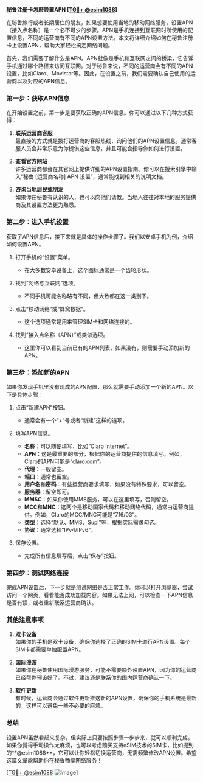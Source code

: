 **秘鲁注册卡怎麽設置APN [[TG💪+ @esim1088](https://t.me/s/esim1088)]**

在秘鲁旅行或者长期居住的朋友，如果想要使用当地的移动网络服务，设置APN（接入点名称）是一个必不可少的步骤。APN是手机连接到互联网时所使用的配置信息，不同的运营商有不同的APN设置方法。本文将详细介绍如何在秘鲁注册卡上设置APN，帮助大家轻松搞定网络问题。

首先，我们需要了解什么是APN。APN就像是手机和互联网之间的桥梁，它告诉手机通过哪个路径来访问互联网。对于秘鲁来说，不同的运营商会有不同的APN设置，比如Claro、Movistar等。因此，在设置之前，我们需要确认自己使用的运营商以及对应的APN信息。

### 第一步：获取APN信息

在开始设置之前，第一步是要获取正确的APN信息。你可以通过以下几种方式获得：

1. **联系运营商客服**  
   最直接的方式就是拨打运营商的客服热线，询问他们的APN设置信息。通常客服人员会非常乐意为你提供这些信息，并且可能会指导你如何进行设置。

2. **查看官方网站**  
   许多运营商都会在其官网上提供详细的APN设置指南。你可以在搜索引擎中输入“秘鲁 [运营商名称] APN 设置”，通常能找到相关的说明文档。

3. **咨询当地居民或朋友**  
   如果你在秘鲁有认识的人，也可以向他们请教。当地人往往对本地的服务提供商及其设置方法更为熟悉。

### 第二步：进入手机设置

获取了APN信息后，接下来就是具体的操作步骤了。我们以安卓手机为例，介绍如何设置APN。

1. 打开手机的“设置”菜单。  
   - 在大多数安卓设备上，这个图标通常是一个齿轮形状。

2. 找到“网络与互联网”选项。  
   - 不同手机可能名称略有不同，但大致都在这一类别下。

3. 点击“移动网络”或“蜂窝数据”。  
   - 这个选项通常是用来管理SIM卡和网络连接的。

4. 找到“接入点名称（APN）”或类似选项。  
   - 这里你可以看到当前已有的APN列表，如果没有，则需要手动添加新的APN。

### 第三步：添加新的APN

如果你发现手机里没有现成的APN配置，那么就需要手动添加一个新的APN。以下是具体步骤：

1. 点击“新建APN”按钮。  
   - 通常会有一个“+”号或者“新建”这样的选项。

2. 填写APN信息。  
   - **名称**：可以随便填写，比如“Claro Internet”。  
   - **APN**：这是最重要的部分，根据你的运营商提供的信息填写。例如，Claro的APN可能是“claro.com”。  
   - **代理**：一般留空。  
   - **端口**：通常也留空。  
   - **用户名**和**密码**：有些运营商要求填写，如果没有特殊要求，可以留空。  
   - **服务器**：留空即可。  
   - **MMSC**：如果你使用MMS服务，可以在这里填写，否则留空。  
   - **MCC**和**MNC**：这两个是移动国家代码和移动网络代码，通常由运营商提供。例如，Claro的MCC/MNC可能是“716/03”。  
   - **类型**：选择“默认、MMS、Supl”等，根据实际需求勾选。  
   - **协议**：通常选择“IPv4/IPv6”。

3. 保存设置。  
   - 完成所有信息填写后，点击“保存”按钮。

### 第四步：测试网络连接

完成APN设置后，下一步就是测试网络是否正常工作。你可以打开浏览器，尝试访问一个网页，看看能否成功加载内容。如果无法上网，可以检查一下APN信息是否有误，或者重新联系运营商确认。

### 其他注意事项

1. **双卡设备**  
   如果你的手机是双卡设备，确保你选择了正确的SIM卡进行APN设置。每个SIM卡都需要单独配置APN。

2. **国际漫游**  
   如果你在秘鲁使用国际漫游服务，可能不需要额外设置APN，因为你的运营商已经帮你预设好了。不过，建议还是联系你的国内运营商确认一下。

3. **软件更新**  
   有时候，运营商会通过软件更新推送新的APN设置，确保你的手机系统是最新的，这样可以避免一些不必要的麻烦。

### 总结

设置APN虽然看起来复杂，但实际上只要按照步骤一步步来，就可以顺利完成。如果你觉得手动操作太麻烦，也可以考虑购买支持eSIM技术的SIM卡，比如提到的**@esim1088**，它可以让你轻松切换运营商，无需频繁修改APN设置。希望这篇文章能帮助你在秘鲁畅享网络服务！

[[TG💪+ @esim1088](https://t.me/s/esim1088) ![Image](https://i.postimg.cc/4NQfJmqS/Snipaste-2025-05-13-00-14-12.png)]